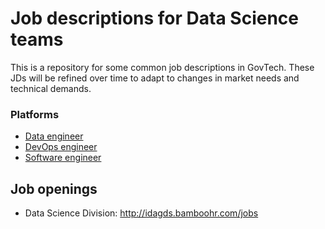 # Job descriptions for Data Science teams

This is a repository for some common job descriptions in GovTech. These JDs will be refined over time to adapt to changes in market needs and technical demands. 

### Platforms

- [Data engineer](Data_Engineer.md)
- [DevOps engineer](DevOps_Engineer.md)
- [Software engineer](Software_Engineer.md)

## Job openings

- Data Science Division: http://idagds.bamboohr.com/jobs
